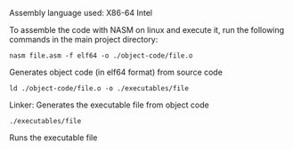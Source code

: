 Assembly language used: X86-64 Intel

To assemble the code with NASM on linux and execute it, run the following commands in the main project directory:

`nasm file.asm -f elf64 -o ./object-code/file.o`

Generates object code (in elf64 format) from source code

`ld ./object-code/file.o -o ./executables/file`

Linker: Generates the executable file from object code

`./executables/file`

Runs the executable file
